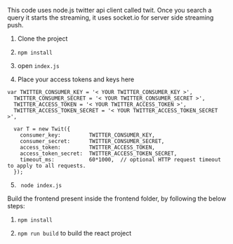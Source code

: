 This code uses node.js twitter api client called twit. Once you search a query it starts the streaming, it uses socket.io for server side streaming push.

1. Clone the project 

2. <code>npm install</code>

3. open <code>index.js</code>

4. Place your access tokens and keys here

```
var TWITTER_CONSUMER_KEY = '< YOUR TWITTER_CONSUMER_KEY >', 
  TWITTER_CONSUMER_SECRET = '< YOUR TWITTER_CONSUMER_SECRET >', 
  TWITTER_ACCESS_TOKEN = '< YOUR TWITTER_ACCESS_TOKEN >', 
  TWITTER_ACCESS_TOKEN_SECRET = '< YOUR TWITTER_ACCESS_TOKEN_SECRET >', 

  var T = new Twit({
    consumer_key:         TWITTER_CONSUMER_KEY,
    consumer_secret:      TWITTER_CONSUMER_SECRET,
    access_token:         TWITTER_ACCESS_TOKEN,
    access_token_secret:  TWITTER_ACCESS_TOKEN_SECRET,
    timeout_ms:           60*1000,  // optional HTTP request timeout to apply to all requests.
  });
```

5. <code> node index.js </code>

Build the frontend present inside the frontend folder, by following the below steps:

1. <code>npm install</code>

2. <code>npm run build</code> to build the react project
